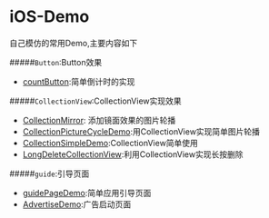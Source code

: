 # iOS-Demo
自己模仿的常用Demo,主要内容如下

#####`Button`:Button效果
* [countButton](Button/countButton/README.md):简单倒计时的实现  

#####`CollectionView`:CollectionView实现效果
* [CollectionMirror](CollectionView/CollectionMirror/README.md):
添加镜面效果的图片轮播  
* [CollectionPictureCycleDemo](CollectionView/CollectionPictureCycleDemo/README.md):用CollectionView实现简单图片轮播
* [CollectionSimpleDemo](CollectionView/CollectionSimpleDemo/README.md):CollectionView简单使用
* [LongDeleteCollectionView](CollectionView/LongDeleteCollectionView/README.md):利用CollectionView实现长按删除

#####`guide`:引导页面  
* [guidePageDemo](guide/guidePageDemo/README.md):简单应用引导页面
* [AdvertiseDemo](guide/AdvertiseDemo/README.md):广告启动页面


